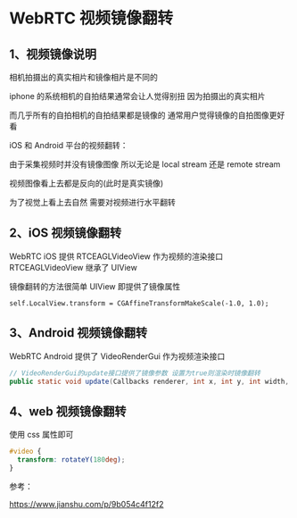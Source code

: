 # WebRTC 视频镜像翻转

## 1、视频镜像说明

相机拍摄出的真实相片和镜像相片是不同的

iphone 的系统相机的自拍结果通常会让人觉得别扭 因为拍摄出的真实相片

而几乎所有的自拍相机的自拍结果都是镜像的 通常用户觉得镜像的自拍图像更好看

iOS 和 Android 平台的视频翻转：

由于采集视频时并没有镜像图像 所以无论是 local stream 还是 remote stream

视频图像看上去都是反向的(此时是真实镜像)

为了视觉上看上去自然 需要对视频进行水平翻转

## 2、iOS 视频镜像翻转

WebRTC iOS 提供 RTCEAGLVideoView 作为视频的渲染接口 RTCEAGLVideoView 继承了 UIView

镜像翻转的方法很简单 UIView 即提供了镜像属性

```
self.LocalView.transform = CGAffineTransformMakeScale(-1.0, 1.0);
```

## 3、Android 视频镜像翻转

WebRTC Android 提供了 VideoRenderGui 作为视频渲染接口

```java
// VideoRenderGui的update接口提供了镜像参数 设置为true则渲染时镜像翻转
public static void update(Callbacks renderer, int x, int y, int width, int height, VideoRendererGui.ScalingType scalingType, boolean mirror)
```

## 4、web 视频镜像翻转

使用 css 属性即可

```css
#video {
  transform: rotateY(180deg);
}
```


参考：

https://www.jianshu.com/p/9b054c4f12f2